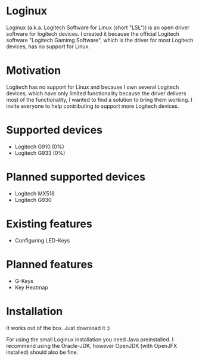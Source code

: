 # Loginux
Loginux (a.k.a. Logitech Software for Linux (short "LSL")) is an open driver software for logitech devices.
I created it because the official Logitech software "Logitech Gamimg Software", which is the driver for most Logitech devices, has no support for Linux.

# Motivation
Logitech has no support for Linux and because I own several Logitech devices, which have only limited functionality because the driver delivers most of the functionality, I wanted to find a solution to bring them working.
I invite everyone to help contributing to support more Logitech devices.

# Supported devices
- Logitech G910 (0%)
- Logitech G933 (0%)

# Planned supported devices
- Logitech MX518
- Logitech G930

# Existing features
- Configuring LED-Keys

# Planned features
- G-Keys
- Key Heatmap


# Installation
It works out of the box. Just download it :)

For using the small Loginux installation you need Java preinstalled. I recommend using the Oracle-JDK, however OpenJDK (with OpenJFX installed) should also be fine.
